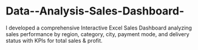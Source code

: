 # Data--Analysis-Sales-Dashboard-
I developed a comprehensive Interactive Excel Sales Dashboard analyzing sales performance by region, category, city, payment mode, and delivery status with KPIs for total sales &amp; profit.
